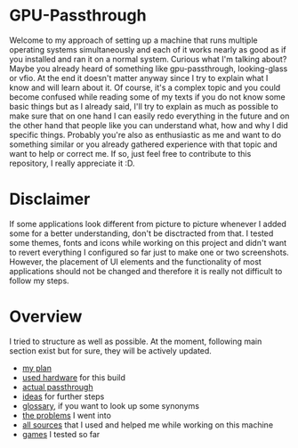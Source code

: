 # GPU-Passthrough

Welcome to my approach of setting up a machine that runs multiple operating systems simultaneously and each of it works nearly as good as if you installed and ran it on a normal system. Curious what I'm talking about? Maybe you already heard of something like gpu-passthrough, looking-glass or vfio. At the end it doesn't matter anyway since I try to explain
what I know and will learn about it. Of course, it's a complex topic and you could become confused while reading some of my texts if you do not know some basic things but as I already said, I'll try to explain as much as possible to make sure that on one hand I can easily redo everything in the future and on the other hand that people like you can understand what, how and why I did specific things. Probably you're also as enthusiastic as me and want to do something similar or you already gathered experience with that topic and want to help or correct me. If so, just feel free to contribute to this repository, I really appreciate it :D.

# Disclaimer
If some applications look different from picture to picture whenever I added some for a better 
understanding, don't be disctracted from that. I tested some themes, fonts and icons while working on this
project and didn't want to revert everything I configured so far just to make one or two screenshots. 
However, the placement of UI elements and  the functionality of most applications should not be changed and
therefore it is really not difficult to follow my steps.

# Overview
I tried to structure as well as possible. At the moment, following main section exist but for sure, they will be actively updated. 
- [my plan](explanations/overview.md)
- [used hardware](hardware) for this build
- [actual passthrough](passthrough)
- [ideas](problems.md) for further steps
- [glossary](explanations/glossary.md), if you want to look up some synonyms
- [the problems](problems.md) I went into
- [all sources](sources.md) that I used and helped me while working on this machine
- [games](games.md) I tested so far
